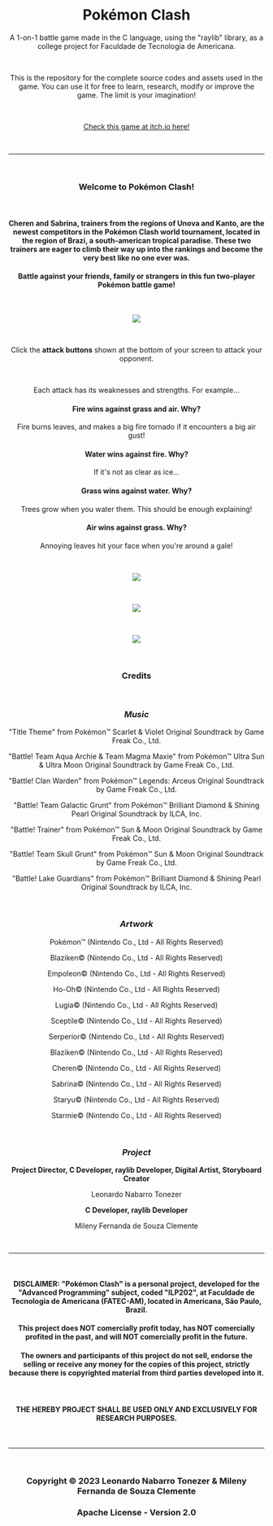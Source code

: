 <h1 align="center">Pokémon Clash</h1>

<p align="center">A 1-on-1 battle game made in the C language, using the "raylib" library, as a college project for Faculdade de Tecnologia de Americana.</p><br>
<p align="center">This is the repository for the complete source codes and assets used in the game. You can use it for free to learn, research, modify or improve the game. The limit is your imagination!</p>

<br>

<p align="center"><a href="https://leonardont.itch.io/" target="_blank">Check this game at itch.io here!</a></p>

<br>
<hr>
<br>

<h3 align="center">Welcome to Pokémon Clash!</h3>
<br>
<h4 align="center">Cheren and Sabrina, trainers from the regions of Unova and Kanto, are the newest competitors in the Pokémon Clash world tournament, located in the region of Brazi, a south-american tropical paradise. These two trainers are eager to climb their way up into the rankings and become the very best like no one ever was.</h4>
<h4 align="center">Battle against your friends, family or strangers in this fun two-player Pokémon battle game!</h4>

<br>

<p align="center">
<img src="assets/prints/gameplay2.png">
</p>

<br>

<p align="center">Click the <b>attack buttons</b> shown at the bottom of your screen to attack your opponent.</p>
<br>
<p align="center">Each attack has its weaknesses and strengths. For example...</p>
<h4 align="center">Fire wins against grass and air. Why?</h4>
<p align="center">Fire burns leaves, and makes a big fire tornado if it encounters a big air gust!</p>
<h4 align="center">Water wins against fire. Why?</h4>
<p align="center">If it's not as clear as ice...</p>
<h4 align="center">Grass wins against water. Why?</h4>
<p align="center">Trees grow when you water them. This should be enough explaining!</p>
<h4 align="center">Air wins against grass. Why?</h4>
<p align="center">Annoying leaves hit your face when you're around a gale!</p>

<br>

<p align="center">
<img src="assets/prints/menu.png">
</p>

<br> 

<p align="center">
<img src="assets/prints/gameplay1.png">
</p>

<br> 

<p align="center">
<img src="assets/prints/gameplay3.png">
</p>

<br> 

<h3 align="center"><b>Credits</b></h3>

<br>

<h3 align="center"><i><b>Music</b></i></h3>

<p align="center">"Title Theme" from Pokémon™ Scarlet & Violet Original Soundtrack by Game Freak Co., Ltd.</p>
<p align="center">"Battle! Team Aqua Archie & Team Magma Maxie" from Pokémon™ Ultra Sun & Ultra Moon Original Soundtrack by Game Freak Co., Ltd.</p>
<p align="center">"Battle! Clan Warden" from Pokémon™ Legends: Arceus Original Soundtrack by Game Freak Co., Ltd.</p>
<p align="center">"Battle! Team Galactic Grunt" from Pokémon™ Brilliant Diamond & Shining Pearl Original Soundtrack by ILCA, Inc.</p>
<p align="center">"Battle! Trainer" from Pokémon™ Sun & Moon Original Soundtrack by Game Freak Co., Ltd.</p>
<p align="center">"Battle! Team Skull Grunt" from Pokémon™ Sun & Moon Original Soundtrack by Game Freak Co., Ltd.</p>
<p align="center">"Battle! Lake Guardians" from Pokémon™ Brilliant Diamond & Shining Pearl Original Soundtrack by ILCA, Inc.</p>

<br>

<h3 align="center"><i><b>Artwork</b></i></h3>

<p align="center">Pokémon™ (Nintendo Co., Ltd - All Rights Reserved)</p>
<p align="center">Blaziken© (Nintendo Co., Ltd - All Rights Reserved)</p>
<p align="center">Empoleon© (Nintendo Co., Ltd - All Rights Reserved)</p>
<p align="center">Ho-Oh© (Nintendo Co., Ltd - All Rights Reserved)</p>
<p align="center">Lugia© (Nintendo Co., Ltd - All Rights Reserved)</p>
<p align="center">Sceptile© (Nintendo Co., Ltd - All Rights Reserved)</p>
<p align="center">Serperior© (Nintendo Co., Ltd - All Rights Reserved)</p>
<p align="center">Blaziken© (Nintendo Co., Ltd - All Rights Reserved)</p>
<p align="center">Cheren© (Nintendo Co., Ltd - All Rights Reserved)</p>
<p align="center">Sabrina© (Nintendo Co., Ltd - All Rights Reserved)</p>
<p align="center">Staryu© (Nintendo Co., Ltd - All Rights Reserved)</p>
<p align="center">Starmie© (Nintendo Co., Ltd - All Rights Reserved)</p>

<br>

<h3 align="center"><i><b>Project</b></i></h3>

<p align="center"><b>Project Director, C Developer, raylib Developer, Digital Artist, Storyboard Creator</b></p>
<p align="center">Leonardo Nabarro Tonezer</p>
<p align="center"><b>C Developer, raylib Developer</b></p>
<p align="center">Mileny Fernanda de Souza Clemente</p>

<br>
<hr>
<br>

<h4 align="center">DISCLAIMER: "Pokémon Clash" is a personal project, developed for the "Advanced Programming" subject, coded "ILP202", at Faculdade de Tecnologia de Americana (FATEC-AM), located in Americana, São Paulo, Brazil.<h4>
<h4 align="center">This project does NOT comercially profit today, has NOT comercially profited in the past, and will NOT comercially profit in the future.</h4>
<h4 align="center">The owners and participants of this project do not sell, endorse the selling or receive any money for the copies of this project, strictly because there is copyrighted material from third parties developed into it.</h4>
<br>
<h4 align="center">THE HEREBY PROJECT SHALL BE USED ONLY AND EXCLUSIVELY FOR RESEARCH PURPOSES.</h4>

<br>
<hr>
<br>

<h3 align="center">Copyright © 2023 Leonardo Nabarro Tonezer & Mileny Fernanda de Souza Clemente</h3>
<h3 align="center">Apache License - Version 2.0</h3>
